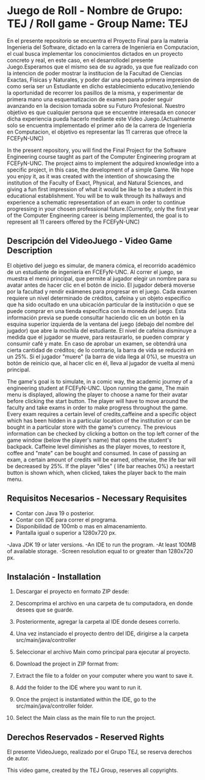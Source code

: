 # Juego de Roll - Nombre de Grupo: TEJ / Roll game - Group Name: TEJ

  En el presente repositorio se encuentra el Proyecto Final para la materia Ingenieria del Software, dictado en la carrera de Ingenieria en Computacion, el cual busca
implementar los conocimientos dictados en un proyecto concreto y real, en este caso, en el desarrollodel presente Juego.Esperamos que el mismo sea de su agrado, ya que fue realizado con la intencion de poder mostrar la institucion de la Facultad de Ciencias Exactas, Fisicas y Naturales, y poder dar una pequeña primera impresion de como seria ser un Estudiante en dicho establecimiento educativo,teniendo la oportunidad de recorrer los pasillos de la misma, y experimentar de primera mano una
esquematizacion de examen para poder seguir avanzando en la decision tomada sobre su Futuro Profesional. Nuestro objetivo es que cualquier persona que se encuentre interesada en conocer dicha experiencia pueda hacerlo mediante este Video Juego.(Actualmente solo se encuentra implementado el primer año de la carrera  de Ingenieria en Computacion, el objetivo es representar las 11 carreras que ofrece la FCEFyN-UNC)

  In the present repository, you will find the Final Project for the Software Engineering course taught as part of the Computer Engineering program at FCEFyN-UNC. The project aims to implement the adquired knowledge into a specific project, in this case, the development of a simple Game. We hope you enjoy it, as it was created with the intention of showcasing the institution of the Faculty of Exact, Physical, and Natural Sciences, and giving a fun first impression of what it would be like to be a student in this educational establishment. You will be to walk through its hallways and experience a schematic representation of an exam in order to continue progressing in your chosen professional future.(Currently, only the first year of the Computer Engineering career is being implemented, the goal is to represent all 11 careers offered by the FCEFyN-UNC)

  ## Descripción del VideoJuego - Video Game Description

  El objetivo del juego es simular, de manera cómica, el recorrido académico de un estudiante de ingeniería en FCEFyN-UNC. Al correr el juego, se muestra el menú principal, que permite al jugador elegir un nombre para su avatar antes de hacer clic en el botón de inicio. El jugador deberá moverse por la facultad y rendir exámenes para progresar en el juego. Cada examen requiere un nivel determinado de créditos, cafeína y un objeto específico que ha sido ocultado en una ubicación particular de la institución o que se puede comprar en una tienda específica con la moneda del juego. Esta información previa se puede consultar haciendo clic en un botón en la esquina superior izquierda de la ventana del juego (debajo del nombre del jugador) que abre la mochila del estudiante. El nivel de cafeína disminuye a medida que el jugador se mueve, para restaurarlo, se pueden comprar y consumir café y mate. En caso de aprobar un examen, se obtendrá una cierta cantidad de créditos; de lo contrario, la barra de vida se reducirá en un 25%. Si el jugador "muere" (la barra de vida llega al 0%), se muestra un botón de reinicio que, al hacer clic en él, lleva al jugador de vuelta al menú principal.

  The game's goal is to simulate, in a comic way, the academic journey of a engineering student at FCEFyN-UNC. Upon running the game, The main menu is displayed, allowing the player to choose a name for their avatar before clicking the start button. The player will have to move around the faculty and take exams in order to make progress throughout the game. Every exam requires a certain level of credits,caffeine and a specific object which has been hidden in a particular location of the institution or can be bought in a particular store with the game's currency.  The previous information can be checked by clicking a botton on the top left corner of the game window (below the player's name) that opens the student's backpack. Caffeine level diminishes as the player moves, to reestore it, coffee and "mate" can be bought and consumed. In case of passing an exam, a certain amount of credits will be earned, otherwise, the life bar will be decreased by 25%. If the player "dies" ( life bar reaches 0%) a reestart button is shown which, when clicked, takes the player back to the main menu.

## Requisitos Necesarios - Necessary Requisites

- Contar con Java 19 o posterior.
- Contar con IDE para correr el programa.
- Disponibilidad de 100mb o mas en almacenamiento.
- Pantalla igual o superior a 1280x720 px.

-Java JDK 19 or later versions.
-An IDE to run the program.
-At least 100MB of available storage.
-Screen resolution equal to or greater than 1280x720 px.

## Instalación - Installation

1. Descargar el proyecto en formato ZIP desde: 
2. Descomprima el archivo en una carpeta de tu computadora, en donde desees que se guarde.
3. Posteriormente, agregar la carpeta al IDE donde desees correrlo.
4. Una vez instanciado el proyecto dentro del IDE, dirigirse a la carpeta src/main/java/controller
5. Seleccionar el archivo Main como principal para ejecutar al proyecto.

1. Download the project in ZIP format from: 
2. Extract the file to a folder on your computer where you want to save it.
3. Add the folder to the IDE where you want to run it.
4. Once the project is instantiated within the IDE, go to the src/main/java/controller folder.
5. Select the Main class as the main file to run the project.  


## Derechos Reservados - Reserved Rights

El presente VideoJuego, realizado por el Grupo TEJ, se reserva derechos de autor.

This video game, created by the TEJ Group, reserves all copyrights.






    

    



